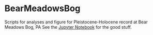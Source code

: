 # BearMeadowsBog
Scripts for analyses and figure for Pleistocene-Holocene record at Bear Meadows Bog, PA
See the [Jupyter Notebook](https://github.com/jmdelvecchio/BearMeadowsBog/blob/main/bog_data_clean_for_plots/bog_paper_plots.ipynb) for the good stuff.

